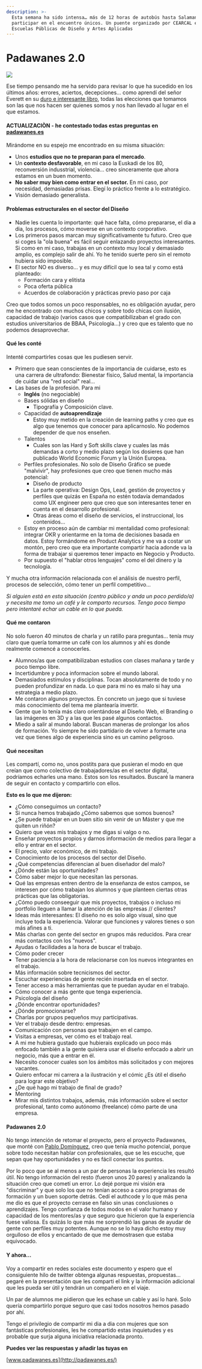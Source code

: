 ```yaml
---
description: >-
  Esta semana ha sido intensa… más de 12 horas de autobús hasta Salamanca para
  participar en el encuentro únicos. Un puente organizado por CEARCAL en las
  Escuelas Públicas de Diseño y Artes Aplicadas
---
```


# Padawanes 2.0

![](../.gitbook/assets/IMG\_8423.jpg)

Ese tiempo pensando me ha servido para revisar lo que ha sucedido en los últimos años: errores, aciertos, decepciones… como aprendí del señor Everett en su [duro e interesante libro](https://blackiebooks.org/catalogo/cosas-que-los-nietos-deberian-saber-2/), todas las elecciones que tomamos son las que nos hacen ser quienes somos y nos han llevado al lugar en el que estamos.

#### ACTUALIZACIÒN - he contestado todas estas preguntas en [padawanes.es](http://www.padawanes.es)

Mirándome en su espejo me encontrado en su misma situación:&#x20;

* Unos **estudios que no te preparan para el mercado**.
* Un **contexto desfavorable**, en mi caso la Euskadi de los 80, reconversión indusstrial, violencia… creo sinceramente que ahora estamos en un buen momento.
* **No saber muy bien como entrar en el sector.** En mi caso, por necesidad, demasiadas prisas. Elegí lo práctico frente a lo estratégico.
* Visión demasiado generalista.

#### Problemas estructurales en el sector del Diseño

* Nadie les cuenta lo importante: qué hace falta, cómo prepararse, el dia a dia, los procesos, cómo moverse en un contexto corporativo.
* Los primeros pasos marcan muy significativamente tu futuro. Creo que si coges la "ola buena" es fácil seguir enlazando proyectos interesantes. Si como en mi caso, trabajas en un contexto muy local y demasiado amplio, es complejo salir de ahí. Yo he tenido suerte pero sin el remoto hubiera sido imposible.
* El sector NO es diverso… y es muy difícil que lo sea tal y como está planteado:
  * Formación cara y elitista
  * Poca oferta pública&#x20;
  * Acuerdos de colaboración y prácticas previo paso por caja

Creo que todos somos un poco responsables, no es obligación ayudar, pero me he encontrado con muchos chicos y sobre todo chicas con ilusión, capacidad de trabajo (varios casos que compatibilizaban el grado con estudios universitarios de BBAA, Psicología…) y creo que es talento que no podemos desaprovechar.

#### Qué les conté

Intenté compartirles cosas que les pudiesen servir.&#x20;

* Primero que sean conscientes de la importancia de cuidarse, esto es una carrera de ultrafondo: Bienestar físico, Salud mental, la importancia de cuidar una "red social" real…
* Las bases de la profesión. Para mi
  * **Inglés** (no negociable)
  * Bases sólidas en diseño
    * Tipografía y Composición clave.
  * Capacidad de **autoaprendizaje**
    * Estoy muy metido en la creación de learning paths y creo que es algo que tenemos que conocer para aplicarnoslo. No podemos depender de que nos enseñen.
  * Talentos
    * Cuales son las Hard y Soft skills clave y cuales las más demandas a corto y medio plazo según los dosieres que han publicado World Economic Forum y la Unión Europea.
  * Perfiles profesionales. No solo de Diseño Gráfico se puede "malvivir", hay profesiones que creo que tienen mucho más potencial:
    * Diseño de producto
    * La parte operativa: Design Ops, Lead, gestión de proyectos y perfiles que quizás en España no estén todavía demandados como UX engineer pero que creo que son interesantes tener en cuenta en el desarrollo profesional.
    * Otras áreas como el diseño de servicios, el instruccional, los contenidos…
  * Estoy en proceso aún de cambiar mi mentalidad como profesional: integrar OKR y orientarme en la toma de decisiones basada en datos. Estoy formándome en Product Analytics y me va a costar un montón, pero creo que era importante compartir hacia adonde va la forma de trabajar si queremos tener impacto en Negocio y Producto.
  * Por supuesto el "hablar otros lenguajes" como el del dinero y la tecnología.

Y mucha otra información relacionada con el análisis de nuestro perfil, procesos de selección, cómo tener un perfil competitivo…&#x20;

_Si alguien está en esta situación (centro público y anda un poco perdido/a) y necesita me tomo un café y le comparto recursos. Tengo poco tiempo pero intentaré echar un cable en lo que pueda._

#### Qué me contaron

No solo fueron 40 minutos de charla y un ratillo para preguntas… tenía muy claro que quería tomarme un café con los alumnos y ahí es donde realmente comencé a conocerles.

* Alumnos/as que compatibilizaban estudios con clases mañana y tarde y poco tiempo libre.
* Incertidumbre y poca informacion sobre el mundo laboral.
* Demasiados estímulos y disciplinas. Tocan absolutamente de todo y no pueden profundizar en nada. Lo que para mi no es malo si hay una estrategia a medio plazo.
* Me contaron algunos proyectos. En concreto un juego que si tuviese más conocimiento del tema me plantearía invertir.&#x20;
* Gente que lo tenía más claro orientándose al Diseño Web, el Branding o las imágenes en 3D y a las que les pasé algunos contactos.
* Miedo a salir al mundo laboral. Buscan maneras de prolongar los años de formación. Yo siempre he sido partidario de volver a formarte una vez que tienes algo de experiencia sino es un camino peligroso.

#### Qué necesitan

Les compartí, como no, unos postits para que pusieran el modo en que creían que como colectivo de trabajadores/as en el sector digital, podríamos echarles una mano. Estos son los resultados. Buscaré la manera de seguir en contacto y compartirlo con ellos.

**Esto es lo que me dijeron:**

* ¿Cómo conseguimos un contacto?
* Si nunca hemos trabajado ¿Cómo sabemos que somos buenos?
* ¿Se puede trabajar en un buen sitio sin venir de un Máster y que me quiten un riñón?
* Quiero que veas mis trabajos y me digas si valgo o no.
* Enseñar proyectos propios y darnos información de medios para llegar a ello y entrar en el sector.
* El precio, valor económico, de mi trabajo.
* Conocimiento de los procesos del sector del Diseño.
* ¿Qué competencias diferencian al buen diseñador del malo?
* ¿Dónde están las oportunidades?
* Cómo saber mejor lo que necesitan las personas.
* Qué las empresas entren dentro de la enseñanza de estos campos, se interesen por cómo trabajan los alumnos y que planteen ciertas otras prácticas que las obligatorias.
* ¿Cómo puedo conseeguir que mis proyectos, trabajos o incluso mi portfolio lleguen a llamar la atención de las empresas // clientes?
* Ideas más interesantes: El diseño no es solo algo visual, sino que incluye toda la experiencia. Valorar que funciones y valores tienes o son más afines a ti.
* Más charlas con gente del sector en grupos más reducidos. Para crear más contactos con los "nuevos".
* Ayudas o facilidades a la hora de buscar el trabajo.
* Cómo poder crecer
* Tener paciencia a la hora de relacionarse con los nuevos integrantes en el trabajo.
* Más información sobre tecnicismos del sector.
* Escuchar experiencias de gente recién insertada en el sector.
* Tener acceso a más herramientas que te puedan ayudar en el trabajo.
* Cómo conocer a más gente que tenga experiencia.
* Psicología del diseño
* ¿Dónde encontrar oportunidades?
* ¿Dónde promocionarse?
* Charlas por grupos pequeños muy participativas.
* Ver el trabajo desde dentro: empresas.
* Comunicación con personas que trabajen en el campo.
* Visitas a empresas, ver cómo es el trabajo real.
* A mi me hubiera gustado que hubierais explicado un poco más enfocado también a la gente quisiera usar el diseño enfocado a abrir un negocio, más que a entrar en él.
* Necesito conocer cuales son los ámbitos más solicitados y con mejores vacantes.
* Quiero enfocar mi carrera a la ilustración y el cómic ¿Es útil el diseño para lograr este objetivo?
* ¿De qué hago mi trabajo de final de grado?
* Mentoring
* Mirar mis distintos trabajos, además, más información sobre el sector profesional, tanto como autónomo (freelance) cómo parte de una empresa.

#### Padawanes 2.0

No tengo intención de retomar el proyecto, pero el proyecto Padawanes, que monté con [Pablo Domínguez](http://www.tinybigstudio.com/), creo que tenía mucho potencial, porque sobre todo necesitan hablar con profesionales, que se les escuche, que sepan que hay oportunidades y no es fácil conectar los puntos.

Por lo poco que se al menos a un par de personas la experiencia les resultó útil. No tengo información del resto (fueron unos 20 pares) y analizando la situación creo que cometí un error. Lo dejé porque mi visión era "discriminar" y que solo los que no tenían acceso a caros programas de formación y un buen soporte detrás. Cedí el authcode y lo que más pena me dio es que el proyecto cerrase en falso sin unas conclusiones o aprendizajes. Tengo confianza de todos modos en el valor humano y capacidad de los mentores/as y que seguro que hicieron que la experiencia fuese valiosa. Es quizás lo que más me sorprendió las ganas de ayudar de gente con perfiles muy potentes. Aunque no se lo haya dicho estoy muy orgulloso de ellos y encantado de que me demostrasen que estaba equivocado.

#### Y ahora…

Voy a compartir en redes sociales este documento y espero que el consiguiente hilo de twitter obtenga algunas respuestas, propuestas… pegaré en la presentación que les comparti el link y la información adicional que les pueda ser útil y tendrán un compañero en el viaje.

Un par de alumnos me pidieron que les echase un cable y así lo haré. Solo quería compartirlo porque seguro que casi todos nosotros hemos pasado por ahí.

Tengo el privilegio de compartir mi dia a dia con mujeres que son fantásticas profesionales, les he compartido estas inquietudes y es probable que surja alguna iniciativa relacionada pronto.

**Puedes ver las respuestas y añadir las tuyas en**

[www.padawanes.es](http://padawanes.es/)



